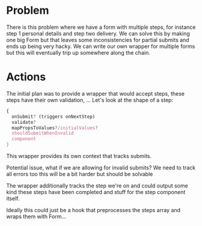 # Problem

There is this problem where we have a form with multiple steps, for instance step 1 personal details and step two delivery.
We can solve this by making one big Form but that leaves some inconsistencies for partial submits and ends up being very hacky.
We can write our own wrapper for multiple forms but this will eventually trip up somewhere along the chain.

# Actions

The initial plan was to provide a wrapper that would accept steps, these steps have their own validation, ... Let's look at the shape
of a step:

```js
{
  onSubmit? (triggers onNextStep)
  validate?
  mapPropsToValues?/initialValues?
  shouldSubmitWhenInvalid
  component
}
```

This wrapper provides its own context that tracks submits.

Potential issue, what if we are allowing for invalid submits? We need to track all errors too this will be a bit harder but should be solvable

The wrapper additionally tracks the step we're on and could output some kind these steps have been completed and stuff for the step
component itself.

Ideally this could just be a hook that preprocesses the steps array and wraps them with Form...
